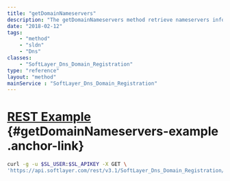```yaml
---
title: "getDomainNameservers"
description: "The getDomainNameservers method retrieve nameservers information for domain. "
date: "2018-02-12"
tags:
    - "method"
    - "sldn"
    - "Dns"
classes:
    - "SoftLayer_Dns_Domain_Registration"
type: "reference"
layout: "method"
mainService : "SoftLayer_Dns_Domain_Registration"
---
```


# [REST Example](#getDomainNameservers-example) <a href="/article/rest/"><i class="fas fa-question"></i></a> {#getDomainNameservers-example .anchor-link} 
```bash
curl -g -u $SL_USER:$SL_APIKEY -X GET \
'https://api.softlayer.com/rest/v3.1/SoftLayer_Dns_Domain_Registration/{SoftLayer_Dns_Domain_RegistrationID}/getDomainNameservers'
```
